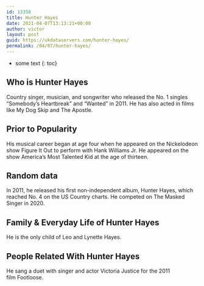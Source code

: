 ```yaml
---
id: 13358
title: Hunter Hayes
date: 2021-04-07T13:13:21+00:00
author: victor
layout: post
guid: https://ukdataservers.com/hunter-hayes/
permalink: /04/07/hunter-hayes/
---
```


* some text
{: toc}


## Who is Hunter Hayes



Country singer, musician, and songwriter who released the No. 1 singles &#8220;Somebody&#8217;s Heartbreak&#8221; and &#8220;Wanted&#8221; in 2011. He has also acted in films like My Dog Skip and The Apostle.

                
                
                
## Prior to Popularity



His musical career began at age four when he appeared on the Nickelodeon show Figure It Out to perform with Hank Williams Jr. He appeared on the show America&#8217;s Most Talented Kid at the age of thirteen.

                
                
                
## Random data



In 2011, he released his first non-independent album, Hunter Hayes, which reached No. 4 on the US Country charts. He competed on The Masked Singer in 2020.

                
                
                
## Family & Everyday Life of Hunter Hayes



He is the only child of Leo and Lynette Hayes. 

                
                
                
## People Related With Hunter Hayes



He sang a duet with singer and actor Victoria Justice for the 2011 film Footloose.

                
              
            
          
          
          